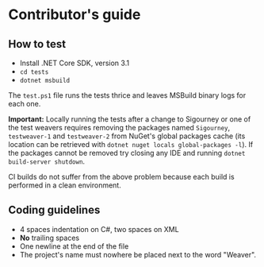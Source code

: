 # Contributor's guide

## How to test

* Install .NET Core SDK, version 3.1
* `cd tests`
* `dotnet msbuild`

The `test.ps1` file runs the tests thrice and leaves MSBuild binary logs for each one.

__Important:__ Locally running the tests after a change to Sigourney or one of the test weavers requires removing the packages named `Sigourney`, `testweaver-1` and `testweaver-2` from NuGet's global packages cache (its location can be retrieved with `dotnet nuget locals global-packages -l`). If the packages cannot be removed try closing any IDE and running `dotnet build-server shutdown`.

CI builds do not suffer from the above problem because each build is performed in a clean environment.

## Coding guidelines

* 4 spaces indentation on C#, two spaces on XML
* __No__ trailing spaces
* One newline at the end of the file
* The project's name must nowhere be placed next to the word "Weaver".
